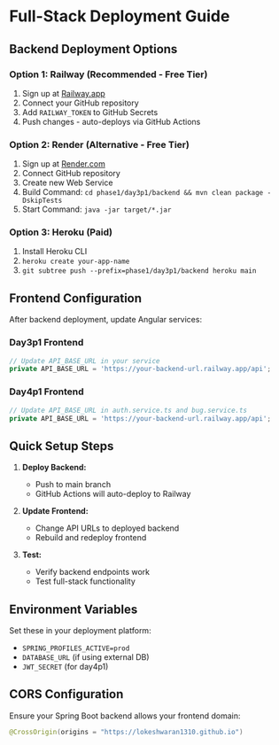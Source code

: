 # Full-Stack Deployment Guide

## Backend Deployment Options

### Option 1: Railway (Recommended - Free Tier)
1. Sign up at [Railway.app](https://railway.app)
2. Connect your GitHub repository
3. Add `RAILWAY_TOKEN` to GitHub Secrets
4. Push changes - auto-deploys via GitHub Actions

### Option 2: Render (Alternative - Free Tier)
1. Sign up at [Render.com](https://render.com)
2. Connect GitHub repository
3. Create new Web Service
4. Build Command: `cd phase1/day3p1/backend && mvn clean package -DskipTests`
5. Start Command: `java -jar target/*.jar`

### Option 3: Heroku (Paid)
1. Install Heroku CLI
2. `heroku create your-app-name`
3. `git subtree push --prefix=phase1/day3p1/backend heroku main`

## Frontend Configuration

After backend deployment, update Angular services:

### Day3p1 Frontend
```typescript
// Update API_BASE_URL in your service
private API_BASE_URL = 'https://your-backend-url.railway.app/api';
```

### Day4p1 Frontend
```typescript
// Update API_BASE_URL in auth.service.ts and bug.service.ts
private API_BASE_URL = 'https://your-backend-url.railway.app/api';
```

## Quick Setup Steps

1. **Deploy Backend:**
   - Push to main branch
   - GitHub Actions will auto-deploy to Railway

2. **Update Frontend:**
   - Change API URLs to deployed backend
   - Rebuild and redeploy frontend

3. **Test:**
   - Verify backend endpoints work
   - Test full-stack functionality

## Environment Variables

Set these in your deployment platform:
- `SPRING_PROFILES_ACTIVE=prod`
- `DATABASE_URL` (if using external DB)
- `JWT_SECRET` (for day4p1)

## CORS Configuration

Ensure your Spring Boot backend allows your frontend domain:
```java
@CrossOrigin(origins = "https://lokeshwaran1310.github.io")
```